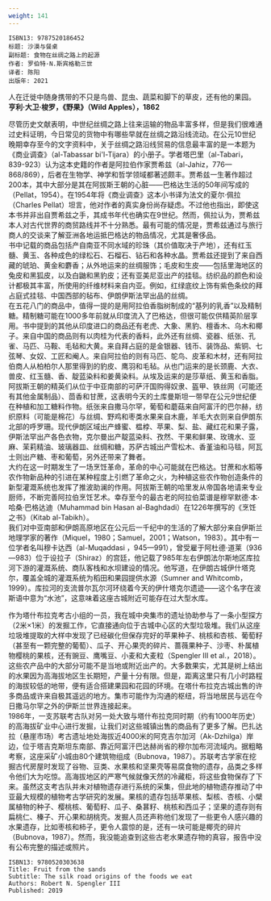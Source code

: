 ```yaml
---
weight: 141
---
```


```
ISBN13: 9787520186452
标题: 沙漠与餐桌
副标题: 食物在丝绸之路上的起源
作者: 罗伯特·N.斯宾格勒三世
译者: 陈阳
出版年: 2021
```

人在迁徙中随身携带的不只是鸟兽、昆虫、蔬菜和脚下的草皮，还有他的果园。  
**亨利·大卫·梭罗，《野果》（Wild Apples），1862**

尽管历史文献表明，中世纪丝绸之路上往来运输的物品丰富多样，但是我们很难通过史料证明，今日常见的货物中有哪些早就在丝绸之路沿线流动。在公元10世纪晚期幸存至今的文字资料中，关于丝绸之路沿线贸易的信息最丰富的是一本题为《商业调查》（al-Tabassar bi'l-Tijara）的小册子。学者塔巴里（al-Tabari，839-923）认为这本史籍的作者是阿拉伯作家贾希兹（al-Jahiz，776—868/869），后者在生物学、神学和哲学领域都著述颇丰。贾希兹一生著作超过200本，其中大部分是其在阿拔斯王朝的心脏——巴格达生活的50年间写成的（Pellat，1954）。在1954年将《商业调查》这本小书译为法文的夏尔·佩拉（Charles Pellat）坦言，他对作者的真实身份尚存疑虑。不过他也指出，即使这本书并非出自贾希兹之手，其成书年代也确实在9世纪。然而，佩拉认为，贾希兹本人对古代世界的商贸路线并不十分熟悉。最有可能的情况是，贾希兹通过与旅行商人的交谈来了解亚洲各地运抵巴格达的物品情况，尤其是奢侈品。  
书中记载的商品包括产自南亚不同水域的珍珠（其价值取决于产地），还有红玉髓、黄玉、各种成色的绿松石、石榴石、钻石和各种水晶。贾希兹还提到了来自西藏的琥珀、黄金和麝香；从外地运来的丝绸服饰；毛皮和生皮——包括里海地区的兔皮和黑狐皮，以及白鼬和黑豹皮；还有亚美尼亚出产的挂毯。纺织品的颜色和设计都极其丰富，所使用的纤维材料来自内亚。例如，红绿底纹上饰有紫色条纹的拜占庭式挂毯、中国西部的毡布、伊朗伊斯法罕出品的丝绸。  
在五花八门的商品中，值得一提的是用阿拉伯香脂树制成的“基列的乳香”以及精制糖。精制糖可能在1000多年前就从印度流入了巴格达，但很可能仅供精英阶层享用。书中提到的其他从印度进口的商品还有老虎、大象、黑豹、檀香木、乌木和椰子。来自中国的商品则有以肉桂为代表的香料，此外还有丝绸、瓷器、纸张、孔雀、马匹、马鞍、毛毡和大黄。来自拜占庭的是金银器、钱币、装饰品、紫铜、七弦琴、女奴、工匠和阉人。来自阿拉伯的则有马匹、鸵鸟、皮革和木材，还有阿拉伯商人从柏柏尔人那里得到的豹皮、鹰羽和毛毡。从也门运来的是长颈鹿、大衣、兽皮、红玉髓、香、靛蓝染料和姜黄染料。从埃及运来的是莎草纸、黄玉和香脂。阿拔斯王朝的精英们从位于中亚南部的可萨汗国购得奴隶、盔甲、铁丝网（可能还有其他金属制品）、茴香和甘蔗，这表明今天的土库曼斯坦一带早在公元9世纪便在种植和加工糖料作物。纸张来自撒马尔罕，葡萄和蘑菇来自阿富汗的巴尔赫，纺织原料（可能是棉花）与丝绸、野鸡和枣类水果来自木鹿，羊毛大衣则来自伊朗东北部的呼罗珊。现代伊朗区域出产蜂蜜、榅桲、苹果、梨、盐、藏红花和果子露，伊斯法罕出产各色衣物，克尔曼出产靛蓝染料、孜然、干果和鲜果、玫瑰水、亚麻、茉莉精油、玻璃器皿、丝绸和糖，苏萨古城出产雪松木、香堇油和马毯，阿瓦士则出产糖、枣和葡萄，另外还带来了舞者。  
大约在这一时期发生了一场烹饪革命，革命的中心可能就在巴格达。甘蔗和水稻等农作物新品种的引进在某种程度上引燃了革命之火，为种植这些农作物创造条件的新型灌溉系统也发挥了推波助澜的作用。阿拔斯王朝的哈里发从帝国各地请来专业厨师，不断完善阿拉伯烹饪艺术。幸存至今的最古老的阿拉伯菜谱是穆罕默德·本·哈桑·巴格达迪（Muhammad bin Hasan al-Baghdadi）在1226年撰写的《烹饪之书》（Kitab al-Tabikh）。  
我们对中亚南部和伊朗高原地区在公元后一千纪中的生活的了解大部分来自伊斯兰地理学家的著作（Miquel，1980；Samuel，2001；Watson，1983）。其中有一位学者名叫穆卡达西（al-Muqaddasi ，945—991），曾受雇于阿杜德·道莱（936—983）位于设拉子（Shiraz）的宫廷，他记载了985年左右伊朗法尔斯地区库拉河下游的灌溉系统、商队客栈和水坝建设的情况。他写道，在伊朗古城伊什塔克尔，覆盖全城的灌溉系统为稻田和果园提供水源（Sumner and Whitcomb，1999）。库拉河的支流普尔瓦尔河环绕着今天的伊什塔克尔遗迹——这个名字在波斯语中意为“水池”，这意味着这座古城附近可能存在过大型水库。

作为塔什布拉克考古小组的一员，我在城中央集市的遗址协助参与了一条小型探方（2米×1米）的发掘工作，它直接通向位于古城中心区的大型垃圾堆。我们从这座垃圾堆提取的大样中发现了已经碳化但保存完好的苹果种子、桃核和杏核、葡萄籽（甚至有一颗完整的葡萄）、瓜子、开心果壳的碎片、蔷薇果种子、沙枣、朴属植物樱桃的果核，还有豌豆、鹰嘴豆、小麦和大麦粒（Spengler III et al.，2018）。  
这些农产品中的大部分可能不是当地或附近出产的。大多数果实，尤其是树上结出的水果因为高海拔地区生长期短，产量十分有限。但是，距离这里只有几小时路程的海拔较低的地带，便有适合搭建果园和花园的环境。在塔什布拉克古城出售的许多商品或许来自极其遥远的地方。集市可能作为沟通的枢纽，将当地居民与远在今日撒马尔罕之外的伊斯兰世界连接起来。  
1986年，一支苏联考古队对另一处大致与塔什布拉克同时期（约有1000年历史）的高海拔矿业中心进行发掘，让我们对这些城镇出售的商品有了更多了解。巴扎达拉（悬崖市场）考古遗址地处海拔近4000米的阿克吉尔加河（Ak-Dzhilga）岸边，位于塔吉克斯坦东南部、靠近阿富汗巴达赫尚省的穆尔加布河流域内。据粗略考察，这座采矿小城由80个建筑物组成（Bubnova，1987）。苏联考古学家在挖掘古代房屋时发现了谷物、豆类、水果核和坚果壳等易腐食物的遗存，品类之多样令他们大为吃惊。高海拔地区的严寒气候就像天然的冷藏柜，将这些食物保存了下来。虽然这支考古队并未对植物遗存进行系统的采集，但此地的植物遗存推动了中亚最大规模的植物考古学研究的发展。果核的遗存包括苹果核、梨核、杏核、小檗属植物的种子、樱桃核、葡萄籽、瓜子、桑葚籽、桃核和西瓜子；坚果的遗存则有扁桃仁、榛子、开心果和胡桃壳。发掘人员还声称他们发现了一些更令人感兴趣的水果遗存，比如枣核和柿子，更令人震惊的是，还有一块可能是椰壳的碎片（Bubnova，1987）。然而，我没能追查到这些古老水果遗存物的真容，报告中没有公布完整的描述或照片。

```
ISBN13: 9780520303638
Title: Fruit from the sands
Subtitle: The silk road origins of the foods we eat
Authors: Robert N. Spengler III
Published: 2019
```
